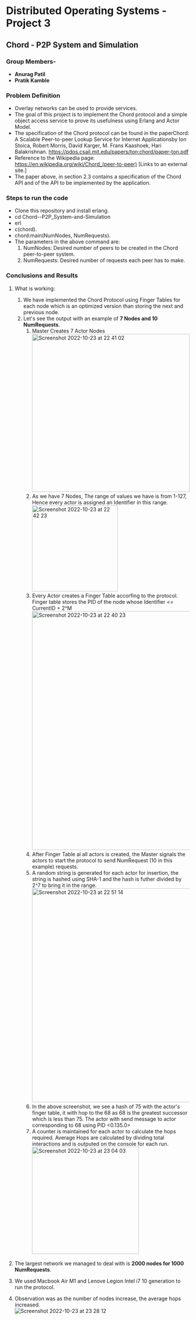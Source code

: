 # **Distributed Operating Systems - Project 3**

## Chord - P2P System and Simulation

### **Group Members-**
* **Anurag Patil**
* **Pratik Kamble**

### Problem Definition
* Overlay networks can be used to provide services.
* The goal of this project is to implement the Chord protocol and a simple object access service to prove its usefulness using Erlang and Actor Model.
* The specification of the Chord protocol can be found in the paperChord: A Scalable Peer-to-peer Lookup Service for Internet Applicationsby Ion Stoica,  Robert  Morris,  David  Karger,  M.  Frans  Kaashoek,  Hari  Balakrishnan. https://pdos.csail.mit.edu/papers/ton:chord/paper-ton.pdf
* Reference to the Wikipedia page: https://en.wikipedia.org/wiki/Chord_(peer-to-peer) [Links to an external site.]
* The paper above, in section 2.3 contains a specification of the Chord API and of the API to be implemented by the application.

### Steps to run the code
* Clone this repository and install erlang.
* cd Chord--P2P_System-and-Simulation
* erl
* c(chord).
* chord:main(NumNodes, NumRequests).
* The parameters in the above command are:
  1. NumNodes: Desired number of peers to be created in the Chord peer-to-peer system.
  2. NumRequests: Desired number of requests each peer has to make.

### Conclusions and Results

1. What is working:
   1. We have implemented the Chord Protocol using Finger Tables for each node which is an optimized version than storing the next and previous node.
   2. Let's see the output with an example of **7 Nodes and 10 NumRequests**.
      1. Master Creates 7 Actor Nodes<br>
      <img width="432" alt="Screenshot 2022-10-23 at 22 41 02" src="https://user-images.githubusercontent.com/54627841/197438191-07f034cc-ec0b-4428-a4c6-92e8a1faf672.png"><br>
      2. As we have 7 Nodes, The range of values we have is from 1-127, Hence every actor is assigned an Identifier in this range.<br>
      <img width="235" alt="Screenshot 2022-10-23 at 22 42 23" src="https://user-images.githubusercontent.com/54627841/197438261-70e5d635-a229-4855-9ec8-6876bfa4d3cb.png"><br>
      3. Every Actor creates a Finger Table accorfing to the protocol. Finger table stores the PID of the node whose Identifier <= CurrentID + 2^M <br>
      <img width="653" alt="Screenshot 2022-10-23 at 22 40 23" src="https://user-images.githubusercontent.com/54627841/197438074-0861c04f-3e1a-4e8f-a45a-324753cc6444.png"><br>
      4. After Finger Table al all actors is created, the Master signals the actors to start the protocol to send NumRequest (10 in this example) requests.
      5. A random string is generated for each actor for insertion, the string is hashed using SHA-1 and the hash is futher divided by 2^7 to bring it in the range.<br>
      <img width="585" alt="Screenshot 2022-10-23 at 22 51 14" src="https://user-images.githubusercontent.com/54627841/197439210-605a69b8-24ea-48e2-8b5f-e479d11a2bcb.png"><br>
      6. In the above screenshot, we see a hash of 75 with the actor's finger table, it with hop to the 68 as 68 is the greatest successor which is less than 75. The actor with send message to actor corresponding to 68 using PID <0.135.0>
      7. A counter is maintained for each actor to calculate the hops required. Average Hops are calculated by dividing total interactions and is outputed on the console for each run. <br>
<img width="293" alt="Screenshot 2022-10-23 at 23 04 03" src="https://user-images.githubusercontent.com/54627841/197440550-ddfecf38-9ae5-4f0f-8dd8-7a53ab2f94a0.png"> <br>


2. The largest network we managed to deal with is **2000 nodes for 1000 NumRequests**. 
3. We used Macbook Air M1 and Lenove Legion Intel i7 10 generation to run the protocol.
4. Observation was as the number of nodes increase, the average hops increased.<br>
![Screenshot 2022-10-23 at 23 28 12](https://user-images.githubusercontent.com/54627841/197443103-6865a353-f774-4a34-8507-c13a519b2adb.png)



